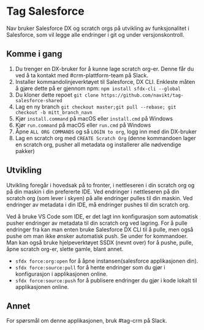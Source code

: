 # Tag Salesforce

Nav bruker Salesforce DX og scratch orgs på utvikling av funksjonalitet i Salesforce, som vil legge alle endringer i git og under versjonskontroll.

## Komme i gang

1. Du trenger en DX-bruker for å kunne lage scratch org-er. Denne får du ved å ta kontakt med #crm-plattform-team på Slack.
2. Installer kommandolinjeverktøyet til Salesforce, DX CLI. Enkleste måten å gjøre dette på er gjennom npm: `npm install sfdx-cli --global`
3. Du kloner dette repoet `git clone https://github.com/navikt/tag-salesforce-shared`
4. Lag en ny branch `git checkout master;git pull --rebase; git checkout -b mitt_branch_navn`
5. Kjør `install.command` på macOS eller `install.cmd` på Windows
6. Kjør `run.command` på macOS eller `run.cmd` på Windows
7. Åpne `ALL ORG COMMANDS` og så `LOGIN to org`, logg inn med din DX-bruker
8. Lag en scratch org med `CREATE Scratch Org` (denne kommandoen lager en scratch org, pusher all metadata og installerer alle nødvendige pakker)

## Utvikling

Utvikling foregår i hovedsak på to fronter, i nettleseren i din scratch org og på din maskin i din prefererte IDE. Ved endringer i nettleseren på din scratch org (som lever i skyen) på alle endringer pulles til din maskin. Ved endringer av metadata i din IDE, må endringer pushes til din scratch org.

Ved å bruke VS Code som IDE, er det lagt inn konfigurasjon som automatisk pusher endringer av metadata til din scratch org ved lagring. For å pulle endringer fra kan man enten bruke Salesforce DX CLI til å pulle, men også pushe om man ikke ønsker automatisk push. Se under for kommandoer. Man kan også bruke hjelpeverktøyet SSDX (nevnt over) for å pushe, pulle, åpne scratch org-er, slette gamle, blant annet.

* `sfdx force:org:open` for å åpne instansen(salesforce applikasjonen din).
* `sfdx force:source:pull` for å hente endringer som du gjør i konfigurasjon i applikasjonen online.
* `sfdx force:source:push` for å publisere endringer du gjør i kode lokalt til applikasjonen online.

## Annet

For spørsmål om denne applikasjonen, bruk #tag-crm på Slack.
